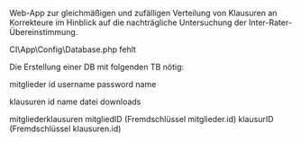 Web-App zur gleichmäßigen und zufälligen Verteilung von Klausuren an Korrekteure im Hinblick auf die nachträgliche Untersuchung der Inter-Rater-Übereinstimmung.

CI\App\Config\Database.php fehlt

Die Erstellung einer DB mit folgenden TB nötig:

mitglieder
  id
  username
  password
  name

klausuren
  id
  name
  datei
  downloads

mitgliederklausuren
  mitgliedID (Fremdschlüssel mitglieder.id)
  klausurID (Fremdschlüssel klausuren.id)
  
